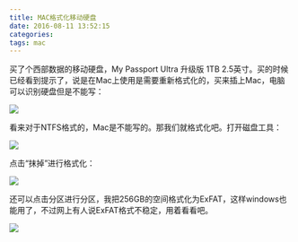 ```yaml
---
title: MAC格式化移动硬盘
date: 2016-08-11 13:52:15
categories:
tags: mac
---
```


买了个西部数据的移动硬盘，My Passport Ultra 升级版 1TB 2.5英寸。买的时候已经看到提示了，说是在Mac上使用是需要重新格式化的，买来插上Mac，电脑可以识别硬盘但是不能写：

![](/img/mac/wd-readonly-info.png)

看来对于NTFS格式的，Mac是不能写的。那我们就格式化吧。打开磁盘工具：

![](/img/mac/disk-utility.png)

点击“抹掉”进行格式化：

![](/img/mac/disk-utility-format.png)

还可以点击分区进行分区，我把256GB的空间格式化为ExFAT，这样windows也能用了，不过网上有人说ExFAT格式不稳定，用着看看吧。

![](/img/mac/disk-utility-format-2.png)